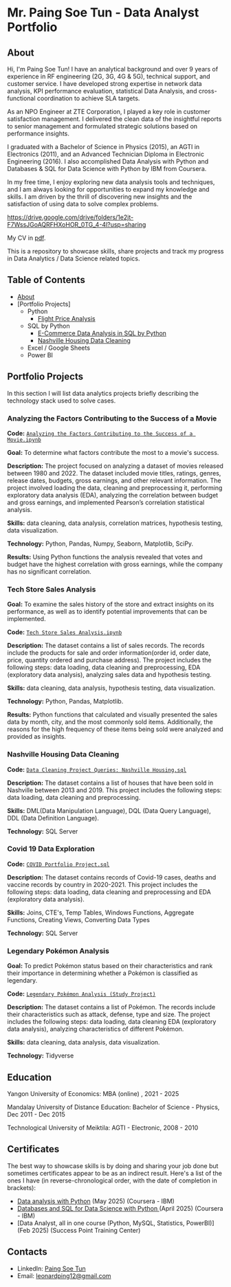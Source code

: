 # Mr. Paing Soe Tun - Data Analyst Portfolio

## About
Hi, I'm Paing Soe Tun! I have an analytical background and over 9 years of experience in RF engineering (2G, 3G, 4G & 5G), technical support, and customer service. I have developed strong expertise in network data analysis, KPI performance evaluation, statistical Data Analysis, and cross-functional coordination to achieve SLA targets.

As an NPO Engineer at ZTE Corporation, I played a key role in customer satisfaction management. I delivered the clean data of the insightful reports to senior management and formulated strategic solutions based on performance insights.

I graduated with a Bachelor of Science in Physics (2015), an AGTI in Electronics (2011), and an Advanced Technician Diploma in Electronic Engineering (2016). I also accomplished Data Analysis with Python and Databases & SQL for Data Science with Python by IBM from Coursera.

In my free time, I enjoy exploring new data analysis tools and techniques, and I am always looking for opportunities to expand my knowledge and skills. I am driven by the thrill of discovering new insights and the satisfaction of using data to solve complex problems.

https://drive.google.com/drive/folders/1e2jt-F7WssJGoAQRFHXoHOR_0TG_4-4l?usp=sharing


My CV in [pdf](https://github.com/tiannaparris/Data-Analysis-Portfolio/blob/main/Tianna%20Parris%20CV.pdf).

This is a repository to showcase skills, share projects and track my progress in Data Analytics / Data Science related topics.

## Table of Contents
- [About](https://github.com/Paingst12/Paingst12#about)
- [Portfolio Projects]
  - Python
    - [Flight Price Analysis](https://drive.google.com/drive/folders/1oKJq6PJzyvE42_grjMw3FCyKBqfZh84R?usp=sharing)  
  - SQL by Python
    - [E-Commerce Data Analysis in SQL by Python](https://drive.google.com/drive/folders/1e2jt-F7WssJGoAQRFHXoHOR_0TG_4-4l?usp=sharing)
    - [Nashville Housing Data Cleaning](https://github.com/tiannaparris/Data-Analysis-Portfolio#nashville-housing-data-cleaning)
  - Excel / Google Sheets
  - Power BI
  

## Portfolio Projects
In this section I will list data analytics projects briefly describing the technology stack used to solve cases.

### Analyzing the Factors Contributing to the Success of a Movie
**Code:** [`Analyzing the Factors Contributing to the Success of a Movie.ipynb`](https://github.com/tiannaparris/PortfolioProjects/blob/main/Analyzing%20the%20Factors%20Contributing%20to%20the%20Success%20of%20a%20Movie.ipynb)

**Goal:** To determine what factors contribute the most to a movie's success.

**Description:** The project focused on analyzing a dataset of movies released between 1980 and 2022. The dataset included movie titles, ratings, genres, release dates, budgets, gross earnings, and other relevant information. The project involved loading the data, cleaning and preprocessing it, performing exploratory data analysis (EDA), analyzing the correlation between budget and gross earnings, and implemented Pearson’s correlation statistical analysis.

**Skills:** data cleaning, data analysis, correlation matrices, hypothesis testing, data visualization.

**Technology:** Python, Pandas, Numpy, Seaborn, Matplotlib, SciPy.

**Results:** Using Python functions the analysis revealed that votes and budget have the highest correlation with gross earnings, while the company has no significant correlation.

### Tech Store Sales Analysis

**Goal:** To examine the sales history of the store and extract insights on its performance, as well as to identify potential improvements that can be implemented.

**Code:** [`Tech Store Sales Analysis.ipynb`](https://github.com/tiannaparris/PortfolioProjects/blob/main/Tech%20Store%20Sales%20Analysis.ipynb)

**Description:** The dataset contains a list of sales records.  The records include the products for sale and order information(order id, order date, price, quantity ordered and purchase address). The project includes the following steps: data loading, data cleaning and preprocessing, EDA (exploratory data analysis), analyzing sales data and hypothesis testing.

**Skills:** data cleaning, data analysis, hypothesis testing, data visualization.

**Technology:** Python, Pandas, Matplotlib.

**Results:** Python functions that calculated and visually presented the sales data by month, city, and the most commonly sold items. Additionally, the reasons for the high frequency of these items being sold were analyzed and provided as insights.



### Nashville Housing Data Cleaning
**Code:** [`Data Cleaning Project Queries: Nashville Housing.sql`](https://github.com/tiannaparris/PortfolioProjects/blob/main/Data%20Cleaning%20Project%20Queries:%20Nashville%20Housing.sql)

**Description:** The dataset contains a list of houses that have been sold in Nashville between 2013 and 2019. This project includes the following steps: data loading, data cleaning and preprocessing.


**Skills:** DML(Data Manipulation Language), DQL (Data Query Language), DDL (Data Definition Language).

**Technology:** SQL Server


### Covid 19 Data Exploration
**Code:** [`COVID Portfolio Project.sql`](https://github.com/tiannaparris/PortfolioProjects/blob/main/COVID%20Portfolio%20Project.sql)

**Description:** The dataset contains records of Covid-19 cases, deaths and vaccine records by country in 2020-2021. This project includes the following steps: data loading, data cleaning and preprocessing and EDA (exploratory data analysis).

**Skills:** Joins, CTE's, Temp Tables, Windows Functions, Aggregate Functions, Creating Views, Converting Data Types

**Technology:** SQL Server



### Legendary Pokémon Analysis

**Goal:** To predict Pokémon status based on their characteristics and rank their importance in determining whether a Pokémon is classified as legendary.

**Code:** [`Legendary Pokémon Analysis (Study Project)`](https://github.com/tiannaparris/PortfolioProjects/blob/main/Legendary%20Pok%C3%A9mon%20Analysis.ipynb)

**Description:** The dataset contains a list of  Pokémon.  The records include their characteristics such as attack, defense, type and size. The project includes the following steps: data loading, data cleaning EDA (exploratory data analysis), analyzing characteristics of different Pokémon.

**Skills:** data cleaning, data analysis, data visualization.

**Technology:** Tidyverse 





## Education
Yangon University of Economics:
MBA (online)                  ,
2021 - 2025

Mandalay University of Distance Education: 
Bachelor of Science - Physics,
Dec 2011 - Dec 2015

Technological University of Meiktila:
AGTI - Electronic,
2008 - 2010


## Certificates
The best way to showcase skills is by doing and sharing your job done but sometimes certificates appear to be as an indirect result. Here's a list of the ones I have (in reverse-chronological order, with the date of completion in brackets):
- [Data analysis with Python](https://www.coursera.org/account/accomplishments/records/EYX5RGZIO7B4) (May 2025) (Coursera - IBM)
- [Databases and SQL for Data Science with Python ](https://www.coursera.org/account/accomplishments/records/XJ6GTXY58ONQ) (April 2025) (Coursera - IBM)
- [Data Analyst, all in one course (Python, MySQL, Statistics, PowerBI)] (Feb 2025) (Success Point Training Center)

## Contacts
- LinkedIn: [Paing Soe Tun](https://www.linkedin.com/in/paing-soe-tun-8a2717b3)
- Email: leonardping12@gmail.com

<!---
Paingst12/Paingst12 is a ✨ special ✨ repository because its `README.md` (this file) appears on your GitHub profile.
You can click the Preview link to take a look at your changes.
--->
